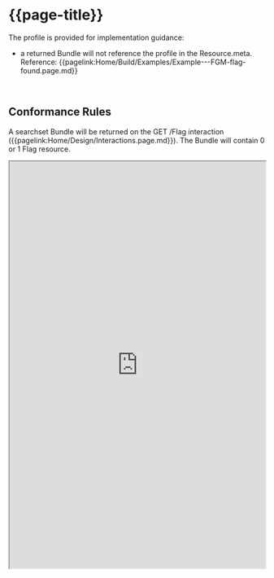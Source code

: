 # {{page-title}}

The profile is provided for implementation guidance:
- a returned Bundle will not reference the profile in the Resource.meta. Reference: {{pagelink:Home/Build/Examples/Example---FGM-flag-found.page.md}}
<br>

 ## Conformance Rules

A searchset Bundle will be returned on the GET /Flag interaction ({{pagelink:Home/Design/Interactions.page.md}}). The Bundle will contain 0 or 1 Flag resource.



<iframe src="https://simplifier.net/guide/UKCoreImplementationGuideAssetsinDevelopment/Home/ProfilesandExtensions/ProfileUKCore-Bundle?version=current" height="800px" width="100%"></iframe>

